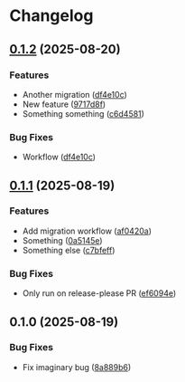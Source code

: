 # Changelog

## [0.1.2](https://github.com/ecmwf-lab/ci-playground/compare/0.1.1...0.1.2) (2025-08-20)


### Features

* Another migration ([df4e10c](https://github.com/ecmwf-lab/ci-playground/commit/df4e10c6367d26765b6193a53dfa45c0203a40c2))
* New feature ([9717d8f](https://github.com/ecmwf-lab/ci-playground/commit/9717d8f89e6fb65caf9ad8e5e7eaeaa9fbe6d4dc))
* Something something ([c6d4581](https://github.com/ecmwf-lab/ci-playground/commit/c6d458185b01a182c0372779d579f47a7c2608c5))


### Bug Fixes

* Workflow ([df4e10c](https://github.com/ecmwf-lab/ci-playground/commit/df4e10c6367d26765b6193a53dfa45c0203a40c2))

## [0.1.1](https://github.com/ecmwf-lab/github-playground/compare/0.1.0...0.1.1) (2025-08-19)


### Features

* Add migration workflow ([af0420a](https://github.com/ecmwf-lab/github-playground/commit/af0420abf9f48c2b17d83de1a16267a4b872119e))
* Something ([0a5145e](https://github.com/ecmwf-lab/github-playground/commit/0a5145efe142a229362928a2a5ea0d81e79ce16c))
* Something else ([c7bfeff](https://github.com/ecmwf-lab/github-playground/commit/c7bfeffe28612b1c24c88866e2b2f2af214acb74))


### Bug Fixes

* Only run on release-please PR ([ef6094e](https://github.com/ecmwf-lab/github-playground/commit/ef6094ea7a66c74fdebc9f4d78fdb25957e15e68))

## 0.1.0 (2025-08-19)


### Bug Fixes

* Fix imaginary bug ([8a889b6](https://github.com/ecmwf-lab/github-playground/commit/8a889b67529edfb22e29ff68d42791127fdffe1d))
